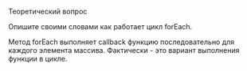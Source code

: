 Теоретический вопрос

Опишите своими словами как работает цикл forEach.

Метод forEach выполняет сallback функцию последовательно для каждого элемента массива. Фактически - это вариант выполнения функции в цикле.
